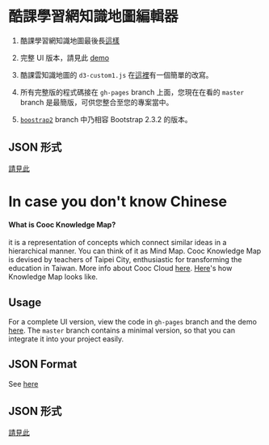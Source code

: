 
# 酷課學習網知識地圖編輯器

1. 酷課學習網知識地圖最後長[這樣](http://163.28.17.130/coocLearning/kmap/chemistry)
2. 完整 UI 版本，請見此 [demo](http://yunchih.github.io/cooc-knowledge-map-editor)

3. 酷課雲知識地圖的 `d3-custom1.js` 在[這裡](https://github.com/yunchih/cooc-knowledge-map-editor/blob/master/js/d3-custom1-refactor.js)有一個簡單的改寫。

4. 所有完整版的程式碼接在 `gh-pages` branch 上面，您現在在看的 `master` branch 是最簡版，可供您整合至您的專案當中。

5. [`boostrap2`](https://github.com/yunchih/cooc-knowledge-map-editor/tree/bootstrap2) branch 中乃相容 Bootstrap 2.3.2 的版本。

## JSON 形式
[請見此](https://github.com/yunchih/cooc-knowledge-map-editor/blob/master/data/tree-data-taiwan-history.json)

# In case you don't know Chinese

#### What is Cooc Knowledge Map?

 it is a representation of concepts which connect similar ideas in a hierarchical manner.  You can think of it as Mind Map.  Cooc Knowledge Map is devised by teachers of Taipei City, enthusiastic for transforming the education in Taiwan.  More info about Cooc Cloud [here](http://cooc.tp.edu.tw/about.htm?page=cloud).  [Here](http://163.28.17.130/coocLearning/kmap/chemistry)'s how Knowledge Map looks like.

## Usage

For a complete UI version, view the code in `gh-pages` branch and the demo [here](http://yunchih.github.io/cooc-knowledge-map-editor).  The `master` branch contains a minimal version, so that you can integrate it into your project easily.

## JSON Format

See [here](https://github.com/yunchih/cooc-knowledge-map-editor/blob/master/data/tree-data-taiwan-history.json)

  
## JSON 形式

[請見此](https://github.com/yunchih/cooc-knowledge-map-editor/blob/master/data/tree-data-taiwan-history.json)


